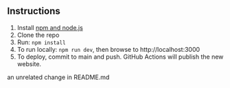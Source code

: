 ## Instructions

1. Install [npm and node.js](https://nodejs.org/en/download/)
2. Clone the repo
3. Run: `npm install`
4. To run locally: `npm run dev`, then browse to http://localhost:3000
5. To deploy, commit to main and push. GitHub Actions will publish the new website.

an unrelated change in README.md
